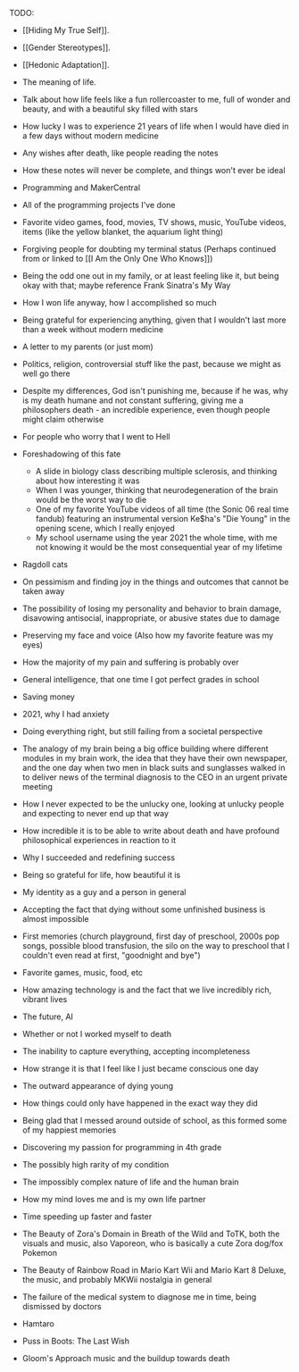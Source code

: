 
TODO:

- [[Hiding My True Self]].
- [[Gender Stereotypes]].
- [[Hedonic Adaptation]].

- The meaning of life.
- Talk about how life feels like a fun rollercoaster to me, full of wonder and beauty, and with a beautiful sky filled with stars
- How lucky I was to experience 21 years of life when I would have died in a few days without modern medicine
- Any wishes after death, like people reading the notes
- How these notes will never be complete, and things won't ever be ideal
- Programming and MakerCentral
- All of the programming projects I've done
- Favorite video games, food, movies, TV shows, music, YouTube videos, items (like the yellow blanket, the aquarium light thing)
- Forgiving people for doubting my terminal status (Perhaps continued from or linked to [[I Am the Only One Who Knows]])
- Being the odd one out in my family, or at least feeling like it, but being okay with that; maybe reference Frank Sinatra's My Way
- How I won life anyway, how I accomplished so much
- Being grateful for experiencing anything, given that I wouldn't last more than a week without modern medicine
- A letter to my parents (or just mom)
- Politics, religion, controversial stuff like the past, because we might as well go there
- Despite my differences, God isn't punishing me, because if he was, why is my death humane and not constant suffering, giving me a philosophers death - an incredible experience, even though people might claim otherwise
- For people who worry that I went to Hell
- Foreshadowing of this fate
  - A slide in biology class describing multiple sclerosis, and thinking about how interesting it was
  - When I was younger, thinking that neurodegeneration of the brain would be the worst way to die
  - One of my favorite YouTube videos of all time (the Sonic 06 real time fandub) featuring an instrumental version Ke$ha's "Die Young" in the opening scene, which I really enjoyed
  - My school username using the year 2021 the whole time, with me not knowing it would be the most consequential year of my lifetime
- Ragdoll cats
- On pessimism and finding joy in the things and outcomes that cannot be taken away
- The possibility of losing my personality and behavior to brain damage, disavowing antisocial, inappropriate, or abusive states due to damage
- Preserving my face and voice (Also how my favorite feature was my eyes)
- How the majority of my pain and suffering is probably over
- General intelligence, that one time I got perfect grades in school
- Saving money
- 2021, why I had anxiety
- Doing everything right, but still failing from a societal perspective
- The analogy of my brain being a big office building where different modules in my brain work, the idea that they have their own newspaper, and the one day when two men in black suits and sunglasses walked in to deliver news of the terminal diagnosis to the CEO in an urgent private meeting
- How I never expected to be the unlucky one, looking at unlucky people and expecting to never end up that way
- How incredible it is to be able to write about death and have profound philosophical experiences in reaction to it
- Why I succeeded and redefining success
- Being so grateful for life, how beautiful it is
- My identity as a guy and a person in general
- Accepting the fact that dying without some unfinished business is almost impossible
- First memories (church playground, first day of preschool, 2000s pop songs, possible blood transfusion, the silo on the way to preschool that I couldn't even read at first, "goodnight and bye")
- Favorite games, music, food, etc
- How amazing technology is and the fact that we live incredibly rich, vibrant lives
- The future, AI
- Whether or not I worked myself to death
- The inability to capture everything, accepting incompleteness
- How strange it is that I feel like I just became conscious one day
- The outward appearance of dying young
- How things could only have happened in the exact way they did
- Being glad that I messed around outside of school, as this formed some of my happiest memories
- Discovering my passion for programming in 4th grade
- The possibly high rarity of my condition
- The impossibly complex nature of life and the human brain
- How my mind loves me and is my own life partner
- Time speeding up faster and faster
- The Beauty of Zora's Domain in Breath of the Wild and ToTK, both the visuals and music, also Vaporeon, who is basically a cute Zora dog/fox Pokemon
- The Beauty of Rainbow Road in Mario Kart Wii and Mario Kart 8 Deluxe, the music, and probably MKWii nostalgia in general
- The failure of the medical system to diagnose me in time, being dismissed by doctors
- Hamtaro
- Puss in Boots: The Last Wish
- Gloom's Approach music and the buildup towards death